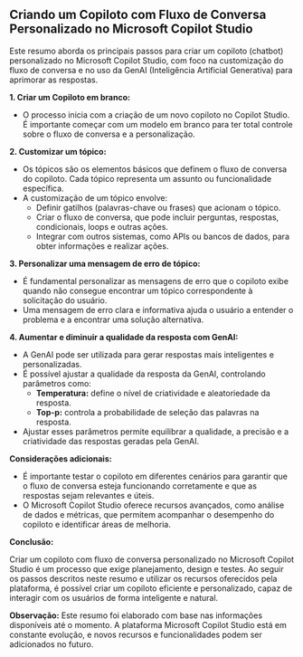 ##  Criando um Copiloto com Fluxo de Conversa Personalizado no Microsoft Copilot Studio

Este resumo aborda os principais passos para criar um copiloto (chatbot) personalizado no Microsoft Copilot Studio, com foco na customização do fluxo de conversa e no uso da GenAI (Inteligência Artificial Generativa) para aprimorar as respostas.

**1. Criar um Copiloto em branco:**

*   O processo inicia com a criação de um novo copiloto no Copilot Studio. É importante começar com um modelo em branco para ter total controle sobre o fluxo de conversa e a personalização.

**2. Customizar um tópico:**

*   Os tópicos são os elementos básicos que definem o fluxo de conversa do copiloto. Cada tópico representa um assunto ou funcionalidade específica.
*   A customização de um tópico envolve:
    *   Definir gatilhos (palavras-chave ou frases) que acionam o tópico.
    *   Criar o fluxo de conversa, que pode incluir perguntas, respostas, condicionais, loops e outras ações.
    *   Integrar com outros sistemas, como APIs ou bancos de dados, para obter informações e realizar ações.

**3. Personalizar uma mensagem de erro de tópico:**

*   É fundamental personalizar as mensagens de erro que o copiloto exibe quando não consegue encontrar um tópico correspondente à solicitação do usuário.
*   Uma mensagem de erro clara e informativa ajuda o usuário a entender o problema e a encontrar uma solução alternativa.

**4. Aumentar e diminuir a qualidade da resposta com GenAI:**

*   A GenAI pode ser utilizada para gerar respostas mais inteligentes e personalizadas.
*   É possível ajustar a qualidade da resposta da GenAI, controlando parâmetros como:
    *   **Temperatura:** define o nível de criatividade e aleatoriedade da resposta.
    *   **Top-p:** controla a probabilidade de seleção das palavras na resposta.
*   Ajustar esses parâmetros permite equilibrar a qualidade, a precisão e a criatividade das respostas geradas pela GenAI.

**Considerações adicionais:**

*   É importante testar o copiloto em diferentes cenários para garantir que o fluxo de conversa esteja funcionando corretamente e que as respostas sejam relevantes e úteis.
*   O Microsoft Copilot Studio oferece recursos avançados, como análise de dados e métricas, que permitem acompanhar o desempenho do copiloto e identificar áreas de melhoria.

**Conclusão:**

Criar um copiloto com fluxo de conversa personalizado no Microsoft Copilot Studio é um processo que exige planejamento, design e testes. Ao seguir os passos descritos neste resumo e utilizar os recursos oferecidos pela plataforma, é possível criar um copiloto eficiente e personalizado, capaz de interagir com os usuários de forma inteligente e natural.

**Observação:** Este resumo foi elaborado com base nas informações disponíveis até o momento. A plataforma Microsoft Copilot Studio está em constante evolução, e novos recursos e funcionalidades podem ser adicionados no futuro.
